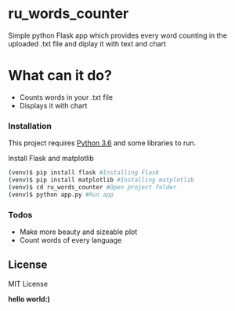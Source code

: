 # ru_words_counter
Simple python Flask app which provides every word counting in the uploaded .txt file and diplay it with text and chart

# What can it  do?

  - Counts words in your .txt file
  - Displays it with chart

### Installation

This project requires [Python 3.6](https://www.python.org/downloads/release/python-360/) and some libraries to run.

Install Flask and matplotlib

```sh
(venv)$ pip install flask #Installing Flask
(venv)$ pip install matplotlib #Installing matplotlib
(venv)$ cd ru_words_counter #Open project folder
(venv)$ python app.py #Run app
```


### Todos

 - Make more beauty and sizeable plot
 - Count words of every language

License
----
MIT License


**hello world:)**
